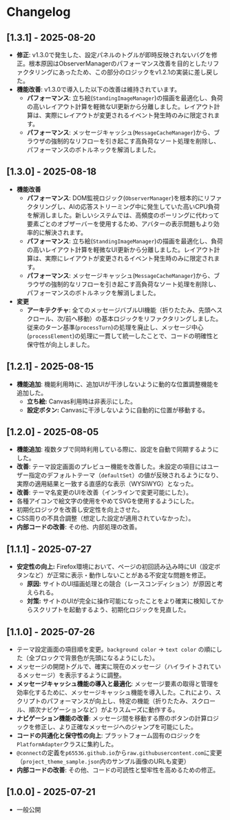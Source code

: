 # Changelog

## [1.3.1] - 2025-08-20
- **修正**: v1.3.0で発生した、設定パネルのトグルが即時反映されないバグを修正。根本原因はObserverManagerのパフォーマンス改善を目的としたリファクタリングにあったため、この部分のロジックをv1.2.1の実装に差し戻した。
- **機能改善**: v1.3.0で導入した以下の改善は維持されています。
  - **パフォーマンス**: 立ち絵(`StandingImageManager`)の描画を最適化し、負荷の高いレイアウト計算を軽微なUI更新から分離しました。レイアウト計算は、実際にレイアウトが変更されるイベント発生時のみに限定されます。
  - **パフォーマンス**: メッセージキャッシュ(`MessageCacheManager`)から、ブラウザの強制的なリフローを引き起こす高負荷なソート処理を削除し、パフォーマンスのボトルネックを解消しました。

## [1.3.0] - 2025-08-18
- **機能改善**
  - **パフォーマンス**: DOM監視ロジック(`ObserverManager`)を根本的にリファクタリングし、AIの応答ストリーミング中に発生していた高いCPU負荷を解消しました。新しいシステムでは、高頻度のポーリングに代わって要素ごとのオブザーバーを使用するため、アバターの表示問題もより効率的に解決されます。
  - **パフォーマンス**: 立ち絵(`StandingImageManager`)の描画を最適化し、負荷の高いレイアウト計算を軽微なUI更新から分離しました。レイアウト計算は、実際にレイアウトが変更されるイベント発生時のみに限定されます。
  - **パフォーマンス**: メッセージキャッシュ(`MessageCacheManager`)から、ブラウザの強制的なリフローを引き起こす高負荷なソート処理を削除し、パフォーマンスのボトルネックを解消しました。
- **変更**
  - **アーキテクチャ**: 全てのメッセージバブルUI機能（折りたたみ、先頭へスクロール、次/前へ移動）の基本ロジックをリファクタリングしました。従来のターン基準(`processTurn`)の処理を廃止し、メッセージ中心(`processElement`)の処理に一貫して統一したことで、コードの明確性と保守性が向上しました。

## [1.2.1] - 2025-08-15
- **機能追加**: 機能利用時に、追加UIが干渉しないように動的な位置調整機能を追加した。
  - **立ち絵:** Canvas利用時は非表示にした。
  - **設定ボタン:** Canvasに干渉しないように自動的に位置が移動する。

## [1.2.0] - 2025-08-05
- **機能追加**: 複数タブで同時利用している際に、設定を自動で同期するようにした。
- **改善**: テーマ設定画面のプレビュー機能を改善した。未設定の項目にはユーザー指定のデフォルトテーマ（`defaultSet`）の値が反映されるようになり、実際の適用結果と一致する直感的な表示（WYSIWYG）となった。
- **改善**: テーマ名変更のUIを改善（インラインで変更可能にした）。
- 各種アイコンで絵文字の使用をやめてSVGを使用するようにした。
- 初期化ロジックを改善し安定性を向上させた。
- CSS周りの不具合調整（想定した設定が適用されていなかった）。
- **内部コードの改善**: その他、内部処理の改善。

## [1.1.1] - 2025-07-27
- **安定性の向上:** Firefox環境において、ページの初回読み込み時にUI（設定ボタンなど）が正常に表示・動作しないことがある不安定な問題を修正。
  - **原因:** サイトのUI描画処理との競合（レースコンディション）が原因と考えられる。
  - **対策:** サイトのUIが完全に操作可能になったことをより確実に検知してからスクリプトを起動するよう、初期化ロジックを見直した。

## [1.1.0] - 2025-07-26
- テーマ設定画面の項目順を変更。`background color` -> `text color` の順にした（全ブロックで背景色が先頭になるようにした）。	
- メッセージの開閉トグルで、確実に現在のメッセージ（ハイライトされているメッセージ）を表示するように調整。
- **メッセージキャッシュ機能の導入と最適化**: メッセージ要素の取得と管理を効率化するために、メッセージキャッシュ機能を導入した。これにより、スクリプトのパフォーマンスが向上し、特定の機能（折りたたみ、スクロール、順次ナビゲーションなど）がよりスムーズに動作する。
- **ナビゲーション機能の改善**: メッセージ間を移動する際のボタンの計算ロジックを修正し、より正確なメッセージへのジャンプを可能にした。
- **コードの共通化と保守性の向上**: プラットフォーム固有のロジックを`PlatformAdapter`クラスに集約した。
- `@connect`の定義を`p65536.github.io`から`raw.githubusercontent.com`に変更（`project_theme_sample.json`内のサンプル画像のURLも変更）
- **内部コードの改善**: その他、コードの可読性と堅牢性を高めるための修正。

## [1.0.0] - 2025-07-21
- 一般公開